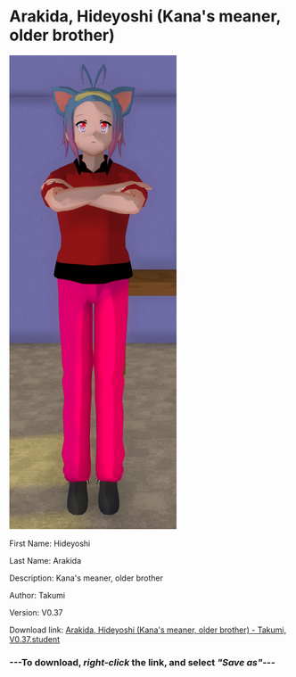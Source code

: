 # Arakida, Hideyoshi (Kana's meaner, older brother)

<img src = "https://raw.githubusercontent.com/Arbiter1223/Daigaku-Gurashi-Custom-Students/master/Students/Files/Arakida%2C%20Hideyoshi%20(Kana's%20meaner%2C%20older%20brother).png">

First Name: Hideyoshi

Last Name: Arakida

Description: Kana's meaner, older brother

Author: Takumi

Version: V0.37

Download link: <a href="https://raw.githubusercontent.com/Arbiter1223/Daigaku-Gurashi-Custom-Students/master/Students/Files/Arakida%2C%20Hideyoshi%20(Kana's%20meaner%2C%20older%20brother)%20-%20Takumi%2C%20V0.37.student">Arakida, Hideyoshi (Kana's meaner, older brother) - Takumi, V0.37.student</a>

### ---**To download, _right-click_ the link, and select _"Save as"_**---
